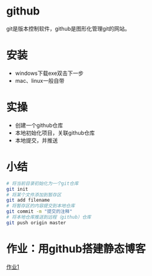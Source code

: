 # github
git是版本控制软件，github是图形化管理git的网站。
# 安装
- windows下载exe双击下一步
- mac、linux一般自带
# 实操
- 创建一个github仓库
- 本地初始化项目，关联github仓库
- 本地提交，并推送
# 小结
```bash
# 将当前目录初始化为一个git仓库
git init 
# 将某个文件添加到暂存区
git add filename
# 将暂存区的内容提交到本地仓库
git commit -m "提交的注释"
# 将本地仓库推送到远程（github）仓库
git push origin master
```
# 作业：用github搭建静态博客
[作业1](homework/work1.md)
